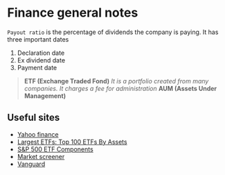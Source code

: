 # Finance general notes

`Payout ratio` is the percentage of dividends the company is paying. It has three important dates

1. Declaration date
2. Ex dividend date
3. Payment date

> **ETF (Exchange Traded Fond)**
> *It is a portfolio created from many companies. It charges a fee for administration*
> **AUM (Assets Under Management)**

## Useful sites

- [Yahoo finance](https://finance.yahoo.com)
- [Largest ETFs: Top 100 ETFs By Assets](https://etfdb.com/compare/market-cap)
- [S&P 500 ETF Components](https://www.slickcharts.com/sp500)
- [Market screener](https://www.marketscreener.com)
- [Vanguard](https://investor.vanguard.com)
